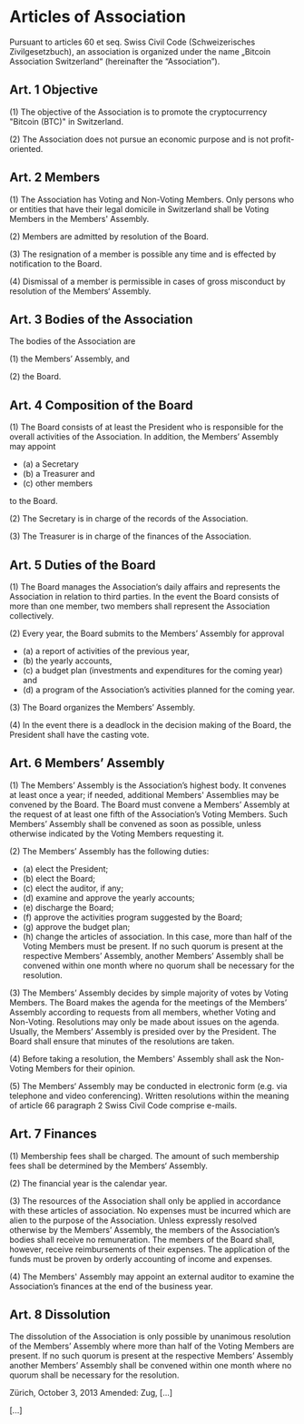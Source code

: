 # Articles of Association

Pursuant to articles 60 et seq. Swiss Civil Code (Schweizerisches Zivilgesetzbuch), an association is
organized under the name „Bitcoin Association Switzerland“ (hereinafter the “Association”).

## Art. 1 Objective

(1) The objective of the Association is to promote the cryptocurrency "Bitcoin (BTC)" in Switzerland.

(2) The Association does not pursue an economic purpose and is not profit-oriented. 

## Art. 2 Members

(1) The Association has Voting and Non-Voting Members. Only persons who or
entities that have their legal domicile in Switzerland shall be Voting
Members in the Members' Assembly.

(2) Members are admitted by resolution of the Board.

(3) The resignation of a member is possible any time and is effected by
notification to the Board.

(4) Dismissal of a member is permissible in cases of gross misconduct by
resolution of the Members‘ Assembly.

## Art. 3 Bodies of the Association

The bodies of the Association are

(1) the Members’ Assembly, and

(2) the Board.

## Art. 4 Composition of the Board

(1) The Board consists of at least the President who is responsible for the overall 
activities of the Association. In addition, the Members’ Assembly may appoint

* (a) a Secretary
* (b) a Treasurer and
* (c) other members

to the Board.

(2) The Secretary is in charge of the records of the Association. 

(3) The Treasurer is in charge of the finances of the Association.

## Art. 5 Duties of the Board

(1) The Board manages the Association‘s daily affairs and represents the
Association in relation to third parties. In the event the Board consists of more than
one member, two members shall represent the Association collectively.

(2) Every year, the Board submits to the Members’ Assembly for approval

* (a) a report of activities of the previous year,
* (b) the yearly accounts,
* (c) a budget plan (investments and expenditures for the coming year) and
* (d) a program of the Association’s activities planned for the coming
year.

(3) The Board organizes the Members’ Assembly.

(4) In the event there is a deadlock in the decision making of the Board, the
President shall have the casting vote.

## Art. 6 Members’ Assembly

(1) The Members’ Assembly is the Association’s highest body. It convenes at
least once a year; if needed, additional Members' Assemblies may be
convened by the Board. The Board must convene a Members’ Assembly
at the request of at least one fifth of the Association’s Voting Members. Such
Members’ Assembly shall be convened as soon as possible, unless
otherwise indicated by the Voting Members requesting it.

(2) The Members’ Assembly has the following duties:

* (a) elect the President;
* (b) elect the Board;
* (c) elect the auditor, if any;
* (d) examine and approve the yearly accounts;
* (e) discharge the Board;
* (f) approve the activities program suggested by the Board;
* (g) approve the budget plan;
* (h) change the articles of association. In this case, more than half of the Voting Members
must be present. If no such quorum is present at the respective
Members’ Assembly, another Members’ Assembly shall be
convened within one month where no quorum shall be necessary
for the resolution.

(3) The Members’ Assembly decides by simple majority of votes by Voting
Members. The Board makes the agenda for the meetings of the Members’
Assembly according to requests from all members, whether Voting and Non-Voting. Resolutions may only
be made about issues on the agenda. Usually, the Members’ Assembly is
presided over by the President. The Board shall ensure that minutes of the resolutions are taken.

(4) Before taking a resolution, the Members' Assembly shall ask the Non-Voting
Members for their opinion.

(5) The Members‘ Assembly may be conducted in electronic form (e.g. via
telephone and video conferencing). Written resolutions
within the meaning of article 66 paragraph 2 Swiss Civil Code comprise e-mails.

## Art. 7 Finances

(1) Membership fees shall be charged. The amount of such membership fees
shall be determined by the Members‘ Assembly.

(2) The financial year is the calendar year.

(3) The resources of the Association shall only be applied in accordance with
these articles of association. No expenses must be incurred which are alien to the
purpose of the Association. Unless expressly resolved otherwise by the
Members’ Assembly, the members of the Association’s bodies shall receive
no remuneration. The members of the Board shall, however, receive
reimbursements of their expenses. The application of the funds must be
proven by orderly accounting of income and expenses.

(4) The Members' Assembly may appoint an external auditor to examine the
Association’s finances at the end of the business year.

## Art. 8 Dissolution

The dissolution of the Association is only possible by unanimous resolution of the
Members’ Assembly where more than half of the Voting Members are present. If no such
quorum is present at the respective Members’ Assembly another Members’
Assembly shall be convened within one month where no quorum shall be
necessary for the resolution.


Zürich, October 3, 2013
Amended: Zug, [...]

[...]
